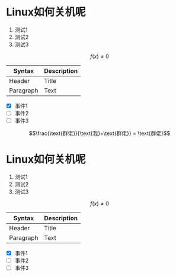 # Linux如何关机呢
1. 测试1  
2. 测试2  
3. 测试3  

$$f(x) \ne 0$$  

| Syntax      | Description |
| ----------- | ----------- |
| Header      | Title       |
| Paragraph   | Text        |

- [x] 事件1  
- [ ] 事件2  
- [ ] 事件3  

$$\frac{\text{群佬}}{\text{我}+\text{群佬}} = \text{群佬}$$
# Linux如何关机呢
1. 测试1  
2. 测试2  
3. 测试3  

$$f(x) \ne 0$$  

| Syntax      | Description |
| ----------- | ----------- |
| Header      | Title       |
| Paragraph   | Text        |

- [x] 事件1  
- [ ] 事件2  
- [ ] 事件3
